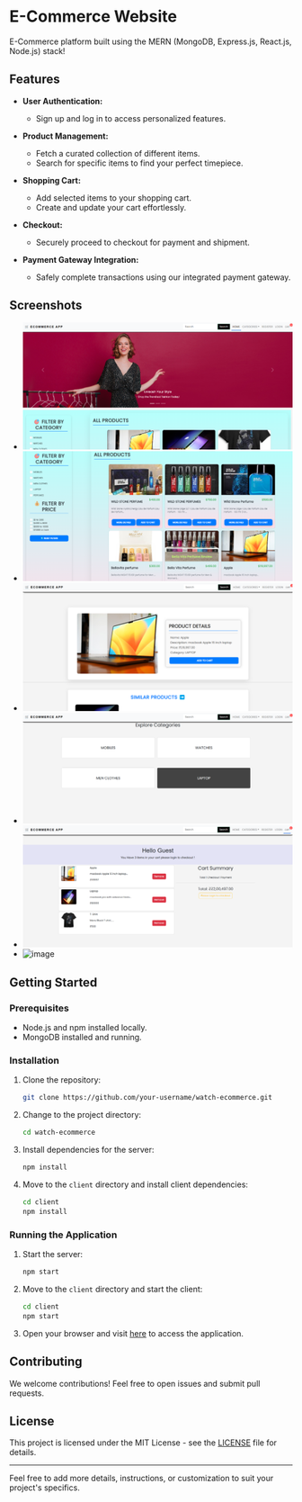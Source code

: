 # E-Commerce Website
E-Commerce platform built using the MERN (MongoDB, Express.js, React.js, Node.js) stack!

## Features

- **User Authentication:**
  - Sign up and log in to access personalized features.
- **Product Management:**

  - Fetch a curated collection of different items.
  - Search for specific items to find your perfect timepiece.

- **Shopping Cart:**

  - Add selected items to your shopping cart.
  - Create and update your cart effortlessly.

- **Checkout:**

  - Securely proceed to checkout for payment and shipment.

- **Payment Gateway Integration:**
  - Safely complete transactions using our integrated payment gateway.

## Screenshots

- ![1737484803443](image/README/1737484803443.png)
- ![1737655558153](image/README/1737655558153.png)
- ![1737484889724](image/README/1737484889724.png)
- ![1737484924716](image/README/1737484924716.png)
- ![1737484961894](image/README/1737484961894.png)
- ![image](https://github.com/AshutoshRajGupta/watch-ecommerce/assets/89141709/da996c37-6cae-4444-978f-2ba948743a6b)

## Getting Started

### Prerequisites

- Node.js and npm installed locally.
- MongoDB installed and running.

### Installation

1. Clone the repository:

   ```bash
   git clone https://github.com/your-username/watch-ecommerce.git
   ```

2. Change to the project directory:

   ```bash
   cd watch-ecommerce
   ```

3. Install dependencies for the server:

   ```bash
   npm install
   ```

4. Move to the `client` directory and install client dependencies:
   ```bash
   cd client
   npm install
   ```

### Running the Application

1. Start the server:

   ```bash
   npm start
   ```

2. Move to the `client` directory and start the client:

   ```bash
   cd client
   npm start
   ```

3. Open your browser and visit [here](https://elated-fawn-veil.cyclic.app/) to access the application.

## Contributing

We welcome contributions! Feel free to open issues and submit pull requests.

## License

This project is licensed under the MIT License - see the [LICENSE](LICENSE) file for details.

---

Feel free to add more details, instructions, or customization to suit your project's specifics.
